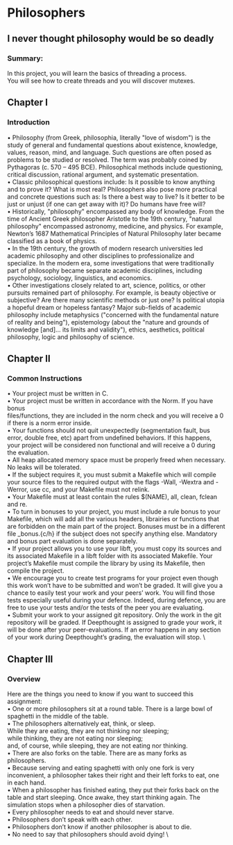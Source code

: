# Philosophers
## I never thought philosophy would be so deadly

### Summary:
In this project, you will learn the basics of threading a process. \
You will see how to create threads and you will discover mutexes.

## Chapter I
### Introduction
 • Philosophy (from Greek, philosophia, literally "love of wisdom") is the study of general
and fundamental questions about existence, knowledge, values, reason, mind, and language. Such questions are often posed as problems to be studied or resolved. The term
was probably coined by Pythagoras (c. 570 – 495 BCE). Philosophical methods include
questioning, critical discussion, rational argument, and systematic presentation.\
•  Classic philosophical questions include: Is it possible to know anything and to prove
it? What is most real? Philosophers also pose more practical and concrete questions such
as: Is there a best way to live? Is it better to be just or unjust (if one can get away with
it)? Do humans have free will? \
•  Historically, "philosophy" encompassed any body of knowledge. From the time of Ancient Greek philosopher Aristotle to the 19th century, "natural philosophy" encompassed
astronomy, medicine, and physics. For example, Newton’s 1687 Mathematical Principles
of Natural Philosophy later became classified as a book of physics.  \
• In the 19th century, the growth of modern research universities led academic philosophy and other disciplines to professionalize and specialize. In the modern era, some
investigations that were traditionally part of philosophy became separate academic disciplines, including psychology, sociology, linguistics, and economics. \
•  Other investigations closely related to art, science, politics, or other pursuits remained
part of philosophy. For example, is beauty objective or subjective? Are there many scientific methods or just one? Is political utopia a hopeful dream or hopeless fantasy?
Major sub-fields of academic philosophy include metaphysics ("concerned with the fundamental nature of reality and being"), epistemology (about the "nature and grounds of
knowledge [and]... its limits and validity"), ethics, aesthetics, political philosophy, logic
and philosophy of science. 


## Chapter II
### Common Instructions
• Your project must be written in C. \
• Your project must be written in accordance with the Norm. If you have bonus \
files/functions, they are included in the norm check and you will receive a 0 if there
is a norm error inside. \
• Your functions should not quit unexpectedly (segmentation fault, bus error, double
free, etc) apart from undefined behaviors. If this happens, your project will be
considered non functional and will receive a 0 during the evaluation. \
• All heap allocated memory space must be properly freed when necessary. No leaks
will be tolerated. \
• If the subject requires it, you must submit a Makefile which will compile your
source files to the required output with the flags -Wall, -Wextra and -Werror, use
cc, and your Makefile must not relink. \
• Your Makefile must at least contain the rules $(NAME), all, clean, fclean and
re. \
• To turn in bonuses to your project, you must include a rule bonus to your Makefile,
which will add all the various headers, librairies or functions that are forbidden on
the main part of the project. Bonuses must be in a different file _bonus.{c/h} if
the subject does not specify anything else. Mandatory and bonus part evaluation
is done separately. \
• If your project allows you to use your libft, you must copy its sources and its
associated Makefile in a libft folder with its associated Makefile. Your project’s
Makefile must compile the library by using its Makefile, then compile the project. \
• We encourage you to create test programs for your project even though this work
won’t have to be submitted and won’t be graded. It will give you a chance
to easily test your work and your peers’ work. You will find those tests especially
useful during your defence. Indeed, during defence, you are free to use your tests
and/or the tests of the peer you are evaluating. \
• Submit your work to your assigned git repository. Only the work in the git repository will be graded. If Deepthought is assigned to grade your work, it will be done after your peer-evaluations. If an error happens in any section of your work during
Deepthought’s grading, the evaluation will stop. \

## Chapter III
### Overview
Here are the things you need to know if you want to succeed this assignment: \
• One or more philosophers sit at a round table. 
There is a large bowl of spaghetti in the middle of the table. \
• The philosophers alternatively eat, think, or sleep. \
While they are eating, they are not thinking nor sleeping; \
while thinking, they are not eating nor sleeping; \
and, of course, while sleeping, they are not eating nor thinking. \
• There are also forks on the table. There are as many forks as philosophers. \
• Because serving and eating spaghetti with only one fork is very inconvenient, a 
philosopher takes their right and their left forks to eat, one in each hand. \
• When a philosopher has finished eating, they put their forks back on the table and
start sleeping. Once awake, they start thinking again. The simulation stops when
a philosopher dies of starvation. \
• Every philosopher needs to eat and should never starve. \
• Philosophers don’t speak with each other. \
• Philosophers don’t know if another philosopher is about to die. \
• No need to say that philosophers should avoid dying! \
